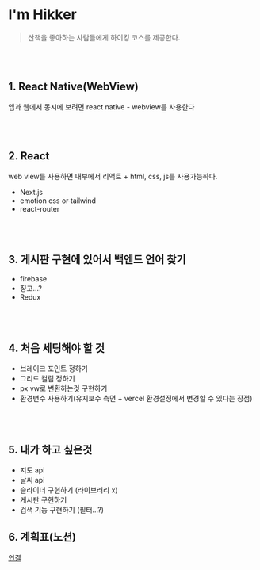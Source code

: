 # I'm Hikker
 > 산책을 좋아하는 사람들에게 하이킹 코스를 제공한다.

<br/><br/>

## 1. React Native(WebView)
앱과 웹에서 동시에 보려면 react native - webview를 사용한다

<br/><br/>

## 2. React
web view를 사용하면 내부에서 리액트 + html, css, js를 사용가능하다.

* Next.js
* emotion css ~~or tailwind~~
* react-router

<br/><br/>

## 3. 게시판 구현에 있어서 백엔드 언어 찾기 
* firebase
* 쟝고...?
* Redux

<br/><br/>

## 4. 처음 세팅해야 할 것 
* 브레이크 포인트 정하기
* 그리드 컬럼 정하기
* px vw로 변환하는것 구현하기
* 환경변수 사용하기(유지보수 측면 + vercel 환경설정에서 변경할 수 있다는 장점)

<br/><br/>

## 5. 내가 하고 싶은것 
* 지도 api
* 날씨 api
* 슬라이더 구현하기 (라이브러리 x)
* 게시판 구현하기
* 검색 기능 구현하기 (필터…?)

## 6. 계획표(노션)
[연결](https://honeysuckle-zinc-c0c.notion.site/v20230611-cb51c8e23dc24bb9aff9484dc98afab3?pvs=4)